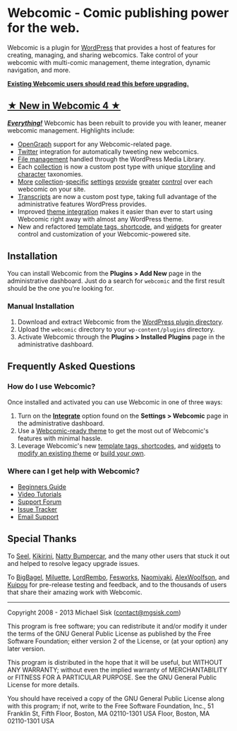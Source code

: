 # Webcomic - Comic publishing power for the web.

Webcomic is a plugin for [WordPress](//wordpress.org) that provides a host of features for creating, managing, and sharing webcomics. Take control of your webcomic with multi-comic management, theme integration, dynamic navigation, and more.

[**Existing Webcomic users should read this before upgrading.**](https://github.com/mgsisk/webcomic/wiki/Upgrading)

## [★ New in Webcomic 4 ★](//vimeo.com/channels/webcomic)

[_**Everything!**_](//github.com/mgsisk/webcomic/wiki) Webcomic has been rebuilt to provide you with leaner, meaner webcomic management. Highlights include:

- [OpenGraph](//ogp.me) support for any Webcomic-related page.
- [Twitter](//twitter.com) integration for automatically tweeting new webcomics.
- [File management](//github.com/mgsisk/webcomic/wiki/Media) handled through the WordPress Media Library.
- Each [collection](//github.com/mgsisk/webcomic/wiki/Webcomic-Collections) is now a custom post type with unique [storyline](//github.com/mgsisk/webcomic/wiki/Storylines) and [character](//github.com/mgsisk/webcomic/wiki/Characters) taxonomies.
- [More](//github.com/mgsisk/webcomic/wiki/General-Settings) [collection](//github.com/mgsisk/webcomic/wiki/Transcript-Settings)-[specific](//github.com/mgsisk/webcomic/wiki/Commerce-Settings) [settings](//github.com/mgsisk/webcomic/wiki/Access-Settings) [provide](//github.com/mgsisk/webcomic/wiki/Post-Settings) [greater](//github.com/mgsisk/webcomic/wiki/Permalink-Settings) [control](//github.com/mgsisk/webcomic/wiki/Twitter-Settings) over each webcomic on your site.
- [Transcripts](//github.com/mgsisk/webcomic/wiki/Transcripts) are now a custom post type, taking full advantage of the administrative features WordPress provides.
- Improved [theme integration](//github.com/mgsisk/webcomic/wiki/Configuring) makes it easier than ever to start using Webcomic right away with almost any WordPress theme.
- New and refactored [template tags, shortcode](//github.com/mgsisk/webcomic/wiki/Template-Tags-and-Shortcodes), and [widgets](//github.com/mgsisk/webcomic/wiki/Widgets) for greater control and customization of your Webcomic-powered site.

## Installation

You can install Webcomic from the **Plugins > Add New** page in the administrative dashboard. Just do a search for `webcomic` and the first result should be the one you're looking for.

### Manual Installation

1. Download and extract Webcomic from the [WordPress plugin directory](//wordpress.org/extend/plugins/webcomic).
2. Upload the `webcomic` directory to your `wp-content/plugins` directory.
3. Activate Webcomic through the **Plugins > Installed Plugins** page in the administrative dashboard.

## Frequently Asked Questions

### How do I use Webcomic?

Once installed and activated you can use Webcomic in one of three ways:

1. Turn on the [**Integrate**](//github.com/mgsisk/webcomic/wiki/Configuring) option found on the **Settings > Webcomic** page in the administrative dashboard.
2. Use a [Webcomic-ready theme](http://webcomic.nu) to get the most out of Webcomic's features with minimal hassle.
3. Leverage Webcomic's new [template tags, shortcodes](//github.com/mgsisk/webcomic/wiki/Template-Tags-and-Shortcodes), and [widgets](//github.com/mgsisk/webcomic/wiki/Widgets) to [modify an existing theme](//wordpress.org/extend/themes) or [build your own](//codex.wordpress.org/Theme_Development).

### Where can I get help with Webcomic?

- [Beginners Guide](//github.com/mgsisk/webcomic/wiki)
- [Video Tutorials](//vimeo.com/channels/webcomic)
- [Support Forum](//groups.google.com/d/forum/webcomicnu)
- [Issue Tracker](//github.com/mgsisk/webcomic/issues)
- [Email Support](mailto:support@webcomic.nu)

## Special Thanks

To [Seel](//twitter.com/webcrumblick), [Kikirini](//twitter.com/Kikirini), [Natty Bumpercar](//twitter.com/nattybumpercar), and the many other users that stuck it out and helped to resolve legacy upgrade issues.

To [BigBagel](//twitter.com/DrPotatoMonster), [Miluette](//twitter.com/miluette), [LordRembo](//twitter.com/lordrembo), [Fesworks](//twitter.com/fesworks), [Naomiyaki](//twitter.com/naomiyaki), [AlexWoolfson](//twitter.com/alexwoolfson), and [Kuipou](//twitter.com/kuipou) for pre-release testing and feedback, and to the thousands of users that share their amazing work with Webcomic.

---

Copyright 2008 - 2013 Michael Sisk (contact@mgsisk.com)

This program is free software; you can redistribute it and/or modify it under the terms of the GNU General Public License as published by the Free Software Foundation; either version 2 of the License, or (at your option) any later version.

This program is distributed in the hope that it will be useful, but WITHOUT ANY WARRANTY; without even the implied warranty of MERCHANTABILITY or FITNESS FOR A PARTICULAR PURPOSE. See the GNU General Public License for more details.

You should have received a copy of the GNU General Public License along with this program; if not, write to the Free Software Foundation, Inc., 51 Franklin St, Fifth Floor, Boston, MA 02110-1301 USA Floor, Boston, MA 02110-1301 USA
